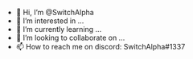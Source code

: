 - 👋 Hi, I’m @SwitchAlpha
- 👀 I’m interested in ...
- 🌱 I’m currently learning ...
- 💞️ I’m looking to collaborate on ...
- 📫 How to reach me on discord: SwitchAlpha#1337

<!---
SwitchAlpha/SwitchAlpha is a ✨ special ✨ repository because its `README.md` (this file) appears on your GitHub profile.
You can click the Preview link to take a look at your changes.
--->
